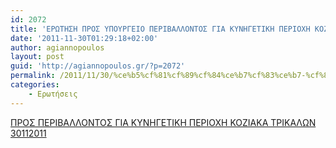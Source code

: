 ```yaml
---
id: 2072
title: 'ΕΡΩΤΗΣΗ ΠΡΟΣ ΥΠΟΥΡΓΕΙΟ ΠΕΡΙΒΑΛΛΟΝΤΟΣ ΓΙΑ ΚΥΝΗΓΕΤΙΚΗ ΠΕΡΙΟΧΗ ΚΟΖΙΑΚΑ ΤΡΙΚΑΛΩΝ 30112011'
date: '2011-11-30T01:29:18+02:00'
author: agiannopoulos
layout: post
guid: 'http://agiannopoulos.gr/?p=2072'
permalink: /2011/11/30/%ce%b5%cf%81%cf%89%cf%84%ce%b7%cf%83%ce%b7-%cf%80%cf%81%ce%bf%cf%83-%cf%85%cf%80%ce%bf%cf%85%cf%81%ce%b3%ce%b5%ce%b9%ce%bf-%cf%80%ce%b5%cf%81%ce%b9%ce%b2%ce%b1%ce%bb%ce%bb%ce%bf%ce%bd%cf%84%ce%bf/
categories:
    - Ερωτήσεις
---
```


[ΠΡΟΣ ΠΕΡΙΒΑΛΛΟΝΤΟΣ ΓΙΑ ΚΥΝΗΓΕΤΙΚΗ ΠΕΡΙΟΧΗ ΚΟΖΙΑΚΑ ΤΡΙΚΑΛΩΝ 30112011](/wp-content/uploads/2012/04/cf80cf81cebfcf83-cf80ceb5cf81ceb9ceb2ceb1cebbcebbcebfcebdcf84cebfcf83-ceb3ceb9ceb1-cebacf85cebdceb7ceb3ceb5cf84ceb9cebaceb7-cf80ceb5.doc)